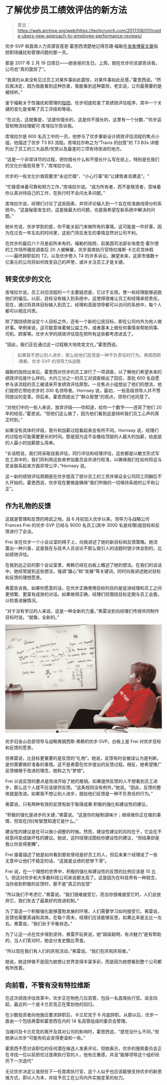 # 了解优步员工绩效评估的新方法 

> 原文：<https://web.archive.org/web/https://techcrunch.com/2017/08/01/inside-ubers-new-approach-to-employee-performance-reviews/>

优步·SVP 和首席人力资源官莲恩·霍恩西清楚地记得苏珊·福勒在[发表博客文章](https://web.archive.org/web/20221225220306/https://www.susanjfowler.com/blog/2017/2/19/reflecting-on-one-very-strange-year-at-uber)指控职场骚扰和管理问题的那一天。

那是 2017 年 2 月 19 日周日——她爸爸的生日。上周，她在优步的总部告诉我，公司也“真的震惊了”。

“我真的从来没有见过员工对某件事如此震惊，对某件事如此反感，”霍恩西说。“然后我决定，因为我能看到这种伤害，我能看到这种震惊，老实说，公司最需要的是被倾听。”

鉴于福勒关于性骚扰和管理的[指控](https://web.archive.org/web/20221225220306/https://www.susanjfowler.com/blog/2017/2/19/reflecting-on-one-very-strange-year-at-uber)，优步彻底检查了其绩效评估程序，其中一个关键的变化是省略了员工评级和等级。

“在过去，这就像是，‘这是你擅长的，这是你不擅长的，这里有一个分数，’”优步运营和物流经理妮可·库埃拉尔告诉我。

库埃拉尔是 600 名员工中的一员，他参与了优步重新设计绩效评估流程的焦点小组，他描述了优步 T3 B3 流程。库埃拉尔称之为“Travis 的创意”的 T3 B3s 详细列出了员工的三大品质/优势以及最差的三项有待改进的地方。

“这是一个非常详尽的过程，把你擅长什么和不擅长什么写在纸上，特别是在我们的文化价值观背景下，”库埃拉尔说。

优步的一些文化价值观要求“永远忙碌”、“小心行事”和“让建筑者去建造”。"

“忙碌意味着可靠和努力工作，”库埃拉尔说。“成为所有者，而不是租赁者，意味着你认真对待自己的工作，在执行时不会问太多问题。”

库埃拉尔说，经理们讨论了这些因素，并将评论输入到一个旨在校准曲线得分的系统中。“这是秘密发生的，这是我最大的问题，也是我希望在新系统中解决的问题。”

她补充说，优步学到的是，你不能关起门来做所有的事情。这可能是一件好事，因为在过去一年左右的时间里，这些门背后发生的事情显然对公司不利。

在优步的最后六个月是前所未有的，福勒的指控，前美国司法部长埃里克·霍尔德的工作场所骚扰调查后 20 人被解雇，优步首席执行官特拉维斯·卡兰尼克休假——最终辞职前的 T2，以及优步卷入 T4 的许多诉讼。展望未来，这家市值数十亿美元的公司将如何改变自己的声誉，或许关注员工才是关键。

## 转变优步的文化

库埃拉尔说，员工对旧流程的一个主要疑虑是，它过于主观，使一些经理能够逃脱他们的偏见。以前，目标没有输入到系统中，这使得很难让员工和经理承担责任。现在，通过将具体目标输入到员工、经理和高层领导都可以访问的系统中，每个人都可以相互问责。

除了围绕绩效设定个人目标之外，还有一个新的公民目标，即在公司内外为他人做好事。举例来说，这可能意味着做公益工作，或者基本上做任何事情来帮助同事、司机、顾客等。优步大学的绩效评估现在把所有这些都考虑进去了。

“因此，我们正在通过这一过程极大地改变文化，”霍恩西说。

> 如果我不想让别人进步，那么给他们反馈是一种不负责任的行为。弗朗西斯·弗赖、优步·SVP 的领导力&战略

福勒的指控出来后，霍恩西对优步的员工进行了一项调查，以了解他们希望未来的绩效评估是什么样的。大约三分之一的员工对调查做出了回应，首批 600 名自愿参与该流程的员工被请来开发绩效评估原型。一旦焦点小组想出了他们的想法，他们就把它带给优步的 200 名领导者。Hornsey 说，最初，一些高级领导人并不赞同提议的变革。但后来，霍恩西提出了“群众智慧”的观点，领导们也同意了。

“对他们中的一些人来说，放弃评级——你知道，给你一个数字——违背了他们 20 年的经验，”霍恩说。“但他们这么做了，因为他们看到这是倾听我们员工心声的真正时刻。”

如果没有具体的评级，晋升和加薪过程看起来会有所不同。Hornsey 说，经理们的过程也可能需要更长的时间。那是因为这不会像给顶层的人最大的加薪，给底层的人最小的加薪那么简单。

“长话短说，我们将采取自我评估，同行评估和经理评估，这些都是以散文形式写在工具中的，我们将利用这些来参加委员会并进行校准，以确保我们在如何将这与奖金联系起来方面非常公平，”Hornsey 说。

这一新的绩效评估周期是在优步提高了部分员工的工资并保证全公司同工同酬后不久开始的。霍恩西说，优步现在要做是确保“我们所做的一切保持系统的公平和公正”。

## 作为礼物的反馈

这就是管理和反馈的用武之地。自 6 月初加入优步以来，领导力与战略公司 Frances Frei 的优步·SVP 已经与 9000 名员工(其中 3000 名是经理)就目标和反馈进行了会谈。

Frei 坐在优步一个小会议室的椅子上，向我讲述了她的新目标和反馈策略。她流露出一种兴奋，这是我在与技术人员谈论不那么吸引人的话题时很少体会到的，比如绩效评估。

在我到达之前的那个会议室里，弗赖已经在白板上概述了她的想法。在我们的谈话中，她经常提到这些想法，强调“雄心”和“发展”等关键词，同时向我讲述她对目标和反馈的理想愿景。

弗雷告诉我，如果你愿意的话，在优步正确使用目标的目的是促进经理和员工之间更频繁、更富有成效的对话。如果做得正确，经理们将围绕目标定期与员工会面，以检查进展情况。

“对于没有学过的人来说，这是一种全新的力量，”弗雷谈到向经理们传授共同制作目标时说。“就像，全新的。”

![](img/909ad5fa60d1044a8259a1e633a7a04f.png)

优步旧金山总部领导与战略弗朗西斯·弗赖的优步·SVP。白板上是 Frei 对优步目标和反馈的愿景。

但弗雷说，比目标更重要的是反馈的“礼物”。她说，反馈有时会被误认为是判断，是你需要做好准备的事情。这不是弗雷在优步提出的反馈过程。相反，她希望推广反馈植根于改进的理念，她称之为“梦想”。

Frei 以说反馈的要点是改进开始了她的推销。如果提供反馈的人不想看到员工进步，那么这个人就不应该提供反馈。“这条规则没有例外，”她说。“因此，反馈的整体就是改进。如果我不想让别人进步，就给他们反馈是一种不负责任的行为。”

弗雷说，只有两种有效的反馈有助于取得成果:积极的强化和建设性的建议。

“积极的强化是进步的关键，”弗雷说。“这是你的秘制调味汁；继续做你正在做的事情，但现在[你]有智慧知道它是什么。”

建设性的建议是在可以做小调整的时候。然而，建设性建议的风险在于，它会在不经意间变成破坏性的建议。她说，这时经理试图给你建设性的建议，“但结果却是我让你变得更糟”。

Frei 接着描述了她是如何看到那些曾经是好员工的人，但后来某个经理说了一些无意中让他们不稳定的话，“这就是业绩的悲惨下滑”。

Frei 说，在一个理想的世界中，积极的强化和建设性的反馈的比例应该是 10 比 1。但这对优步和大多数科技公司来说都太高了。这是因为在科技界有一种观念，当你收到积极的反馈时，那不是“真正的反馈”

“所以我们不考虑它，”弗雷说。“我们很难接受它，而当你很难接受它时，人们会放弃它，我们失去了最美好的改进机制。”

为了营造一个积极强化能够蓬勃发展的环境，人们需要学习如何接受它。弗雷说，反馈也需要真诚和具体。在每个周末，经理们应该能够反思，如果比率是五比一左右，弗雷说，“我们处于平衡状态。”

为了让这一点在优步得到坚持，弗雷开玩笑说，她“超级聪明，有点魅力”是有帮助的，当人们答对时，她会分发史酷比零食。

“所以现在我们有人们的庆祝活动，”弗雷说。“我们在庆祝庆祝者。”

她说，她这样做不是因为她想让世界变得丰富多彩，而是因为她想看到整个公司都有所改善。

## 向前看，不管有没有特拉维斯

在这次绩效评估改革中，优步正在物色几位高管，包括一名首席执行官。谣言四起，最近的一个是卡兰尼克正在策划他的回归。

在少数投资者向他施压要求辞职后，卡兰尼克于 6 月底辞职。从那以后，优步一直由一个包括弗雷和霍恩西在内的 14 名高管组成的委员会管理。

当被问及卡兰尼克的离开及其对公司的影响时，霍恩西说，“感觉没什么不同，”但她承认优步“可能有机会变得更温和一些。”

霍恩西不愿对该职位的任何潜在候选人发表评论，但她表示，优步的搜索委员会正在寻找一位以前担任过首席执行官的人，他有庄重感，并且“能够领导这个组织经历下一次迭代”

无论优步决定让谁担任下一任首席执行官，这个人似乎也应该能够支持优步的新思维方式，即以人为本，并给予员工在公司内外实施变革的权力。